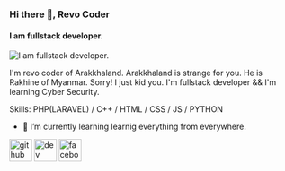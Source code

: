 ### Hi there 👋, Revo Coder
#### I am fullstack developer.
![I am fullstack developer.](https://cdn.metatime.com/landing/blog/1686575019blobid0.jpg)

I'm revo coder of Arakkhaland. Arakkhaland is strange for you. He is Rakhine of Myanmar. Sorry! I just kid you. I'm fullstack developer && I'm learning Cyber Security.

Skills: PHP(LARAVEL) / C++ / HTML / CSS / JS / PYTHON

- 🌱 I’m currently learning learnig everything from everywhere. 


[<img src='https://cdn.jsdelivr.net/npm/simple-icons@3.0.1/icons/github.svg' alt='github' height='40'>](https://github.com/revocoder0)  [<img src='https://cdn.jsdelivr.net/npm/simple-icons@3.0.1/icons/dev-dot-to.svg' alt='dev' height='40'>](https://dev.to/revocoder0)  [<img src='https://cdn.jsdelivr.net/npm/simple-icons@3.0.1/icons/facebook.svg' alt='facebook' height='40'>](https://www.facebook.com/unknow.coder01)  


